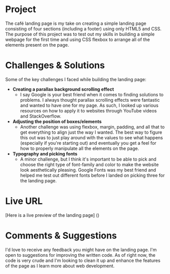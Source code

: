 # Project
The café landing page is my take on creating a simple landing page consisting of four sections (including a footer) using only HTML5 and CSS. The purpose of this project was to test out my skills in building a simple webpage for the first time and using CSS flexbox to arrange all of the elements present on the page.

# Challenges & Solutions
Some of the key challenges I faced while building the landing page:

- **Creating a parallax background scrolling effect**
    - I say Google is your best friend when it comes to finding solutions to problems. I always thought parallax scrolling effects were fantastic and wanted to have one for my page. As such, I looked up various resources on how to apply it to websites through YouTube videos and StackOverflow.
- **Adjusting the position of boxes/elements**
    - Another challenge was using flexbox, margin, padding, and all that to get everything to align just the way I wanted. The best way to figure this out was to just play around with the values to see what happens (especially if you're starting out) and eventually you get a feel for how to properly manipulate all the elements on the page.
- **Typography and picking fonts**
    - A minor challenge, but I think it's important to be able to pick and choose the right type of font-family and color to make the website look aesthetically pleasing. Google Fonts was my best friend and helped me test out different fonts before I landed on picking three for the landing page. 

# Live URL
[Here is a live preview of the landing page] () 

# Comments & Suggestions
I'd love to receive any feedback you might have on the landing page. I'm open to suggestions for improving the written code. As of right now, the code is very crude and I'm looking to clean it up and enhance the features of the page as I learn more about web development. 
    
